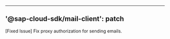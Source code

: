  ---
 '@sap-cloud-sdk/mail-client': patch
 ---

 [Fixed Issue] Fix proxy authorization for sending emails.
